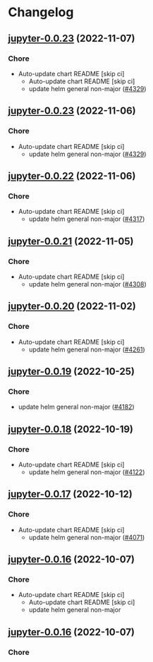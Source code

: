 # Changelog



## [jupyter-0.0.23](https://github.com/truecharts/charts/compare/jupyter-0.0.22...jupyter-0.0.23) (2022-11-07)

### Chore

- Auto-update chart README [skip ci]
  - Auto-update chart README [skip ci]
  - update helm general non-major ([#4329](https://github.com/truecharts/charts/issues/4329))




## [jupyter-0.0.23](https://github.com/truecharts/charts/compare/jupyter-0.0.22...jupyter-0.0.23) (2022-11-06)

### Chore

- Auto-update chart README [skip ci]
  - update helm general non-major ([#4329](https://github.com/truecharts/charts/issues/4329))




## [jupyter-0.0.22](https://github.com/truecharts/charts/compare/jupyter-0.0.21...jupyter-0.0.22) (2022-11-06)

### Chore

- Auto-update chart README [skip ci]
  - update helm general non-major ([#4317](https://github.com/truecharts/charts/issues/4317))




## [jupyter-0.0.21](https://github.com/truecharts/charts/compare/cadquery-jupyter-0.0.36...jupyter-0.0.21) (2022-11-05)

### Chore

- Auto-update chart README [skip ci]
  - update helm general non-major ([#4308](https://github.com/truecharts/charts/issues/4308))




## [jupyter-0.0.20](https://github.com/truecharts/charts/compare/cadquery-jupyter-0.0.35...jupyter-0.0.20) (2022-11-02)

### Chore

- Auto-update chart README [skip ci]
  - update helm general non-major ([#4261](https://github.com/truecharts/charts/issues/4261))




## [jupyter-0.0.19](https://github.com/truecharts/charts/compare/cadquery-jupyter-0.0.34...jupyter-0.0.19) (2022-10-25)

### Chore

- update helm general non-major ([#4182](https://github.com/truecharts/charts/issues/4182))




## [jupyter-0.0.18](https://github.com/truecharts/charts/compare/jupyter-0.0.17...jupyter-0.0.18) (2022-10-19)

### Chore

- Auto-update chart README [skip ci]
  - update helm general non-major ([#4122](https://github.com/truecharts/charts/issues/4122))




## [jupyter-0.0.17](https://github.com/truecharts/charts/compare/jupyter-0.0.16...jupyter-0.0.17) (2022-10-12)

### Chore

- Auto-update chart README [skip ci]
  - update helm general non-major ([#4071](https://github.com/truecharts/charts/issues/4071))




## [jupyter-0.0.16](https://github.com/truecharts/charts/compare/jupyter-0.0.15...jupyter-0.0.16) (2022-10-07)

### Chore

- Auto-update chart README [skip ci]
  - Auto-update chart README [skip ci]
  - update helm general non-major




## [jupyter-0.0.16](https://github.com/truecharts/charts/compare/jupyter-0.0.15...jupyter-0.0.16) (2022-10-07)

### Chore

